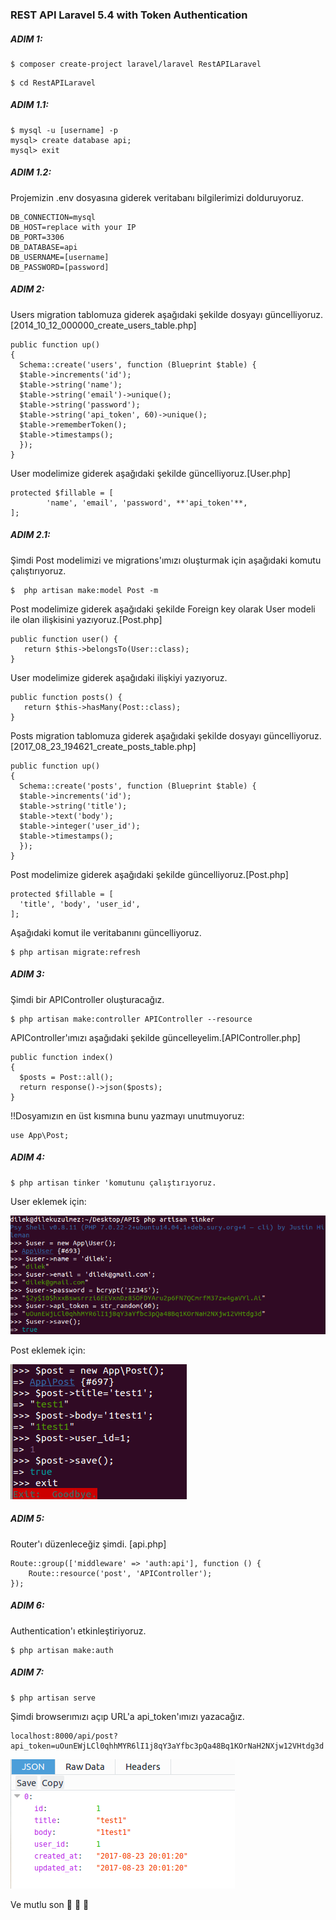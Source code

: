 ### REST API Laravel 5.4 with Token Authentication

##### ADIM 1:
 <pre><code>$ composer create-project laravel/laravel RestAPILaravel </code></pre>
 <pre><code>$ cd RestAPILaravel</code></pre>

##### ADIM 1.1:
<pre><code>$ mysql -u [username] -p
mysql> create database api;
mysql> exit </code></pre>

##### ADIM 1.2:
Projemizin .env dosyasına giderek veritabanı bilgilerimizi dolduruyoruz.
 <pre><code>DB_CONNECTION=mysql
DB_HOST=replace with your IP
DB_PORT=3306
DB_DATABASE=api
DB_USERNAME=[username]
DB_PASSWORD=[password] </code></pre>

##### ADIM 2:

Users migration tablomuza giderek aşağıdaki şekilde dosyayı güncelliyoruz. [2014_10_12_000000_create_users_table.php]
 <pre><code>public function up()
{
  Schema::create('users', function (Blueprint $table) {
  $table->increments('id');
  $table->string('name');
  $table->string('email')->unique();
  $table->string('password');
  $table->string('api_token', 60)->unique();
  $table->rememberToken();
  $table->timestamps();
  });
}</code></pre>
User modelimize giderek aşağıdaki şekilde güncelliyoruz.[User.php]
 <pre><code>protected $fillable = [
        'name', 'email', 'password', **'api_token'**,
];</code></pre>

##### ADIM 2.1:
Şimdi Post modelimizi ve migrations'ımızı oluşturmak için aşağıdaki komutu çalıştırıyoruz.
<pre><code>$  php artisan make:model Post -m </code></pre>

Post modelimize giderek aşağıdaki şekilde Foreign key olarak User modeli ile olan ilişkisini yazıyoruz.[Post.php]

<pre><code>public function user() {
   return $this->belongsTo(User::class);
} </code></pre>

User modelimize giderek aşağıdaki ilişkiyi yazıyoruz.
<pre><code>public function posts() {
   return $this->hasMany(Post::class);
} </code></pre>

Posts migration tablomuza giderek aşağıdaki şekilde dosyayı güncelliyoruz.[2017_08_23_194621_create_posts_table.php]
<pre><code>public function up()
{
  Schema::create('posts', function (Blueprint $table) {
  $table->increments('id');
  $table->string('title');
  $table->text('body');
  $table->integer('user_id');
  $table->timestamps();
  });
}</code></pre>
Post modelimize giderek aşağıdaki şekilde güncelliyoruz.[Post.php]
<pre><code>protected $fillable = [
  'title', 'body', 'user_id',
];</code></pre>
Aşağıdaki komut ile veritabanını güncelliyoruz.
<pre><code>$ php artisan migrate:refresh </code></pre>

##### ADIM 3:

Şimdi bir APIController oluşturacağız.
<pre><code>$ php artisan make:controller APIController --resource </code></pre>
APIController'ımızı aşağıdaki şekilde güncelleyelim.[APIController.php]
<pre><code>public function index()
{
  $posts = Post::all();
  return response()->json($posts);
}</code></pre>

!!Dosyamızın en üst kısmına bunu yazmayı unutmuyoruz:
<pre><code>use App\Post; </code></pre>

##### ADIM 4:

<pre><code>$ php artisan tinker 'komutunu çalıştırıyoruz.</code></pre>

User eklemek için:

<img src="user.png">

Post eklemek için:

<img src="post.png">

##### ADIM 5:
Router'ı düzenleceğiz şimdi. [api.php]
<pre><code>Route::group(['middleware' => 'auth:api'], function () {
    Route::resource('post', 'APIController');
}); </code></pre>

##### ADIM 6:
Authentication'ı etkinleştiriyoruz.
<pre><code>$ php artisan make:auth </code></pre>

##### ADIM 7:
<pre><code>$ php artisan serve</code></pre>

Şimdi browserımızı açıp URL'a api_token'ımızı yazacağız.

<pre><code>localhost:8000/api/post?api_token=uOunEWjLCl0qhhMYR6lI1j8qY3aYfbc3pQa48Bq1KOrNaH2NXjw12VHtdg3d </code></pre>

<img src="api_token.png">

Ve mutlu son :tada: :tada: :tada:
